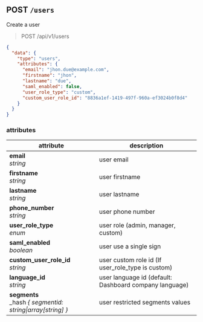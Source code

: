 ## POST `/users`

Create a user

<blockquote class="lang-specific"><p>POST /api/v1/users</p></blockquote>

```json
{
  "data": {
    "type": "users",
    "attributes": {
      "email": "jhon.due@example.com",
      "firstname": "jhon",
      "lastname": "due",
      "saml_enabled": false,
      "user_role_type": "custom",
      "custom_user_role_id": "8836a1ef-1419-497f-960a-ef3024b0f8d4"
    }
  }
}
```

### attributes

attribute                                                         | description
------------------------------------------------------------------| -------------
__email__<br>_string_                                             | user email
__firstname__<br>_string_                                         | user firstname
__lastname__<br>_string_                                          | user lastname
__phone_number__<br>_string_                                      | user phone number
__user_role_type__<br>_enum_                                      | user role (admin, manager, custom)
__saml_enabled__<br>_boolean_                                     | user use a single sign
__custom_user_role_id__<br>_string_                               | user custom role id (If user_role_type is custom)
__language_id__<br>_string_                                       | user language id (default: Dashboard company language)
__segments__<br>_hash _{ segmentid: string&#124;array[string] }_  | user restricted segments values
